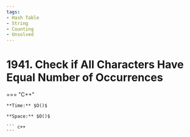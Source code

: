 ```yaml
---
tags:
- Hash Table
- String
- Counting
- Unsolved
---
```



# 1941. Check if All Characters Have Equal Number of Occurrences

=== "C++"

    **Time:** $O()$

    **Space:** $O()$

    ``` c++
    ```